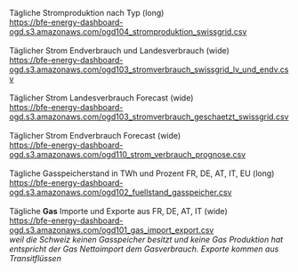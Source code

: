 Tägliche Stromproduktion nach Typ (long) <br>
https://bfe-energy-dashboard-ogd.s3.amazonaws.com/ogd104_stromproduktion_swissgrid.csv
<br><br>
Täglicher Strom Endverbrauch und Landesverbrauch (wide)<br>
https://bfe-energy-dashboard-ogd.s3.amazonaws.com/ogd103_stromverbrauch_swissgrid_lv_und_endv.csv
<br><br>
Täglicher Strom Landesverbrauch Forecast (wide)<br>
https://bfe-energy-dashboard-ogd.s3.amazonaws.com/ogd103_stromverbrauch_geschaetzt_swissgrid.csv
<br><br>
Täglicher Strom Endverbrauch Forecast (wide)<br>
https://bfe-energy-dashboard-ogd.s3.amazonaws.com/ogd110_strom_verbrauch_prognose.csv
<br><br>
Tägliche Gasspeicherstand in TWh und Prozent FR, DE, AT, IT, EU (long)<br>
https://bfe-energy-dashboard-ogd.s3.amazonaws.com/ogd102_fuellstand_gasspeicher.csv
<br><br>
Tägliche **Gas** Importe und Exporte aus FR, DE, AT, IT (wide)<br>
https://bfe-energy-dashboard-ogd.s3.amazonaws.com/ogd101_gas_import_export.csv  <br> 
*weil die Schweiz keinen Gasspeicher besitzt und keine Gas Produktion hat entspricht der Gas Nettoimport dem Gasverbrauch. Exporte kommen aus Transitflüssen*

